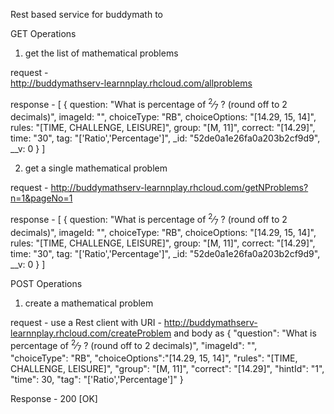 Rest based service for buddymath to 

GET Operations
   1. get the list of mathematical problems

request -   
http://buddymathserv-learnnplay.rhcloud.com/allproblems

response -
[
   {
      question: "What is percentage of <sup>2</sup>&frasl;<sub>7</sub> ? (round off to 2 decimals)",
      imageId: "",
      choiceType: "RB",
      choiceOptions: "[14.29, 15, 14]",
      rules: "[TIME, CHALLENGE, LEISURE]",
      group: "[M, 11]",
      correct: "[14.29]",
      time: "30",
      tag: "['Ratio','Percentage']",
      _id: "52de0a1e26fa0a203b2cf9d9",
      __v: 0
   }
] 
   
   2. get a single mathematical problem

request -
http://buddymathserv-learnnplay.rhcloud.com/getNProblems?n=1&pageNo=1   

response -
[
   {
      question: "What is percentage of <sup>2</sup>&frasl;<sub>7</sub> ? (round off to 2 decimals)",
      imageId: "",
      choiceType: "RB",
      choiceOptions: "[14.29, 15, 14]",
      rules: "[TIME, CHALLENGE, LEISURE]",
      group: "[M, 11]",
      correct: "[14.29]",
      time: "30",
      tag: "['Ratio','Percentage']",
      _id: "52de0a1e26fa0a203b2cf9d9",
      __v: 0
   }
] 

POST Operations
   1. create a mathematical problem
    
   
request -
use a Rest client with URI - 
http://buddymathserv-learnnplay.rhcloud.com/createProblem
and body as 
	{
           "question": "What is percentage of <sup>2</sup>&frasl;<sub>7</sub> ? (round off to 2 decimals)", 
            "imageId": "",  
           "choiceType": "RB", 
           "choiceOptions":"[14.29, 15, 14]",
           "rules": "[TIME, CHALLENGE, LEISURE]", 
           "group": "[M, 11]", 
           "correct": "[14.29]", 
           "hintId": "1", 
           "time": 30, 
           "tag": "['Ratio','Percentage']" 
       }
   
Response - 200 [OK]


